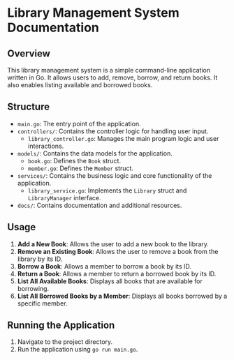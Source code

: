 # Library Management System Documentation

## Overview
This library management system is a simple command-line application written in Go. It allows users to add, remove, borrow, and return books. It also enables listing available and borrowed books.

## Structure
- `main.go`: The entry point of the application.
- `controllers/`: Contains the controller logic for handling user input.
  - `library_controller.go`: Manages the main program logic and user interactions.
- `models/`: Contains the data models for the application.
  - `book.go`: Defines the `Book` struct.
  - `member.go`: Defines the `Member` struct.
- `services/`: Contains the business logic and core functionality of the application.
  - `library_service.go`: Implements the `Library` struct and `LibraryManager` interface.
- `docs/`: Contains documentation and additional resources.

## Usage
1. **Add a New Book**: Allows the user to add a new book to the library.
2. **Remove an Existing Book**: Allows the user to remove a book from the library by its ID.
3. **Borrow a Book**: Allows a member to borrow a book by its ID.
4. **Return a Book**: Allows a member to return a borrowed book by its ID.
5. **List All Available Books**: Displays all books that are available for borrowing.
6. **List All Borrowed Books by a Member**: Displays all books borrowed by a specific member.

## Running the Application
1. Navigate to the project directory.
2. Run the application using `go run main.go`.


